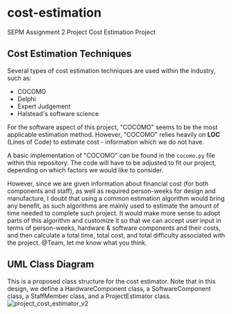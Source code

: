 # cost-estimation
SEPM Assignment 2 Project Cost Estimation Project


## Cost Estimation Techniques
Several types of cost estimation techniques are used within the industry, such as:

- COCOMO
- Delphi
- Expert Judgement
- Halstead's software science

For the software aspect of this project, "COCOMO" seems to be the most applicable estimation method. However, "COCOMO" relies heavily on **LOC** (Lines of Code) to estimate cost - information which we do not have.

A basic implementation of "COCOMO" can be found in the `cocomo.py` file within this repository. The code will have to be adjusted to fit our project, depending on which factors we would like to consider.

However, since we are given information about financial cost (for both components and staff), as well as required person-weeks for design and manufacture, I doubt that using a common estimation algorithm would bring any benefit, as such algorithms are mainly used to estimate the amount of time needed to complete such project. It would make more sense to adopt parts of this algorithm and customize it so that we can accept user input in terms of person-weeks, hardware & software components and their costs, and then calculate a total time, total cost, and total difficulty associated with the project. @Team, let me know what you think.

## UML Class Diagram
This is a proposed class structure for the cost estimator. Note that in this design, we define a HardwareComponent class, a SoftwareComponent class, a StaffMember class, and a ProjectEstimator class.
![project_cost_estimator_v2](https://github.com/michaelsammueller/cost-estimation/assets/34138597/131f3a42-c20b-42e4-ba12-2f423cef8a13)

